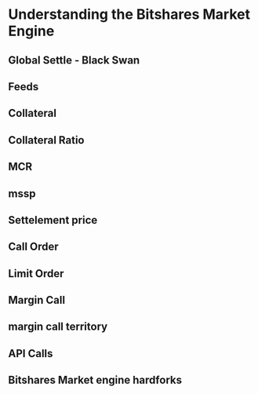 # Understanding the Bitshares Market Engine

## Global Settle - Black Swan

## Feeds

## Collateral

## Collateral Ratio

## MCR

## mssp

## Settelement price

## Call Order

## Limit Order

## Margin Call

## margin call territory

## API Calls

## Bitshares Market engine hardforks
